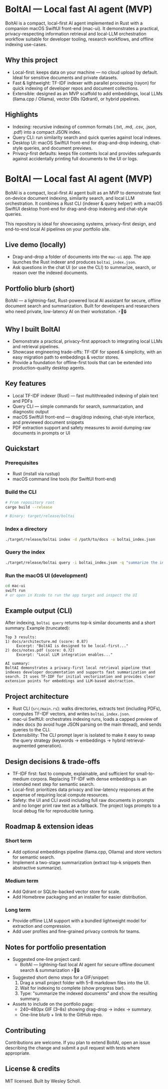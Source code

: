
# BoltAI — Local fast AI agent (MVP)

BoltAI is a compact, local-first AI agent implemented in Rust with a companion macOS SwiftUI front-end (mac-ui). It demonstrates a practical, privacy-respecting information retrieval and local-LLM orchestration workflow suitable for developer tooling, research workflows, and offline indexing use-cases.

Why this project
-----------------
- Local-first: keeps data on your machine — no cloud upload by default. Ideal for sensitive documents and private datasets.
- Fast & lightweight: TF-IDF indexer with parallel processing (rayon) for quick indexing of developer repos and document collections.
- Extensible: designed as an MVP scaffold to add embeddings, local LLMs (llama.cpp / Ollama), vector DBs (Qdrant), or hybrid pipelines.

Highlights
----------
- Indexing: recursive indexing of common formats (.txt, .md, .csv, .json, .pdf) into a compact JSON index.
- Query CLI: run similarity search and quick queries against local indexes.
- Desktop UI: macOS SwiftUI front-end for drag-and-drop indexing, chat-style queries, and document previews.
- Privacy-first defaults: keeps file contents local and provides safeguards against accidentally printing full documents to the UI or logs.

 # BoltAI — Local fast AI agent (MVP)

 BoltAI is a compact, local-first AI agent built as an MVP to demonstrate fast on-device document indexing, similarity search, and local LLM orchestration. It combines a Rust CLI (indexer & query helper) with a macOS SwiftUI desktop front-end for drag-and-drop indexing and chat-style queries.

 This repository is ideal for showcasing systems, privacy-first design, and end-to-end local AI pipelines on your portfolio site.

 ## Live demo (locally)

 - Drag-and-drop a folder of documents into the `mac-ui` app. The app launches the Rust indexer and produces `boltai_index.json`.
 - Ask questions in the chat UI (or use the CLI) to summarize, search, or reason over the indexed documents.

 ## Portfolio blurb (short)

 BoltAI — a lightning-fast, Rust-powered local AI assistant for secure, offline document search and summarization. Built for developers and researchers who need private, low-latency AI on their workstation. ⚡🤖🔒

 ## Why I built BoltAI

 - Demonstrate a practical, privacy-first approach to integrating local LLMs and retrieval pipelines.
 - Showcase engineering trade-offs: TF-IDF for speed & simplicity, with an easy migration path to embeddings & vector stores.
 - Provide a foundation for offline-first tools that can be extended into production-quality desktop agents.

 ## Key features

 - Local TF-IDF indexer (Rust) — fast multithreaded indexing of plain text and PDFs
 - Query CLI — simple commands for search, summarization, and diagnostic output
 - macOS SwiftUI front-end — drag/drop indexing, chat-style interface, and previewed document snippets
 - PDF extraction support and safety measures to avoid dumping raw documents in prompts or UI

 ## Quickstart

 ### Prerequisites

 - Rust (install via rustup)
 - macOS command line tools (for SwiftUI front-end)

 ### Build the CLI

 ```bash
 # From repository root
 cargo build --release

 # Binary: target/release/boltai
 ```

 ### Index a directory

 ```bash
 ./target/release/boltai index -d /path/to/docs -o boltai_index.json
 ```

 ### Query the index

 ```bash
 ./target/release/boltai query -i boltai_index.json -q "summarize the indexed documents" -k 5
 ```

 ### Run the macOS UI (development)

 ```bash
 cd mac-ui
 swift run
 # or open in Xcode to run the app target and inspect the UI
 ```

 ## Example output (CLI)

 After indexing, `boltai query` returns top-k similar documents and a short summary. Example (truncated):

 ```
 Top 3 results:
 1) docs/architecture.md (score: 0.87)
      Excerpt: "BoltAI is designed to be local-first..."
 2) docs/notes.pdf (score: 0.72)
      Excerpt: "Local LLM integration enables..."

 AI summary:
 BoltAI demonstrates a privacy-first local retrieval pipeline that indexes developer documentation and supports fast summarization and search. It uses TF-IDF for initial vectorization and provides clear extension points for embeddings and LLM-based abstraction.
 ```

 ## Project architecture

 - Rust CLI (`src/main.rs`): walks directories, extracts text (including PDFs), computes TF-IDF vectors, and writes `boltai_index.json`.
 - mac-ui SwiftUI: orchestrates indexing runs, loads a capped preview of index docs (to avoid huge JSON parsing on the main thread), and sends queries to the CLI.
 - Extensibility: The CLI prompt layer is isolated to make it easy to swap the query strategy (keywords → embeddings → hybrid retrieval-augmented generation).

 ## Design decisions & trade-offs

 - TF-IDF first: fast to compute, explainable, and sufficient for small-to-medium corpora. Replacing TF-IDF with dense embeddings is an intended next step for semantic search.
 - Local-first: prioritizes data privacy and low-latency responses at the expense of requiring local compute resources.
 - Safety: the UI and CLI avoid including full raw documents in prompts and no longer print raw text as a fallback. The project logs prompts to a local debug file for reproducible tuning.

 ## Roadmap & extension ideas

 ### Short term
 - Add optional embeddings pipeline (llama.cpp, Ollama) and store vectors for semantic search.
 - Implement a two-stage summarization (extract top-k snippets then abstractive summarize).

 ### Medium term
 - Add Qdrant or SQLite-backed vector store for scale.
 - Add Homebrew packaging and an installer for easier distribution.

 ### Long term
 - Provide offline LLM support with a bundled lightweight model for extraction and compression.
 - Add user profiles and fine-grained privacy controls for teams.

 ## Notes for portfolio presentation

 - Suggested one-line project card:
    - BoltAI — lightning-fast local AI agent for secure offline document search & summarization ⚡🤖🔒
 - Suggested short demo steps for a GIF/snippet:
    1) Drag a small project folder with 5–8 markdown files into the UI.
    2) Wait for indexing to complete (show progress bar).  
    3) Type: "summarize the indexed documents" and show the resulting summary.
 - Assets to include on the portfolio page:
    - 240–480px GIF (3–8s) showing drag-drop → index → summary.
    - One-line blurb + link to the GitHub repo.

 ## Contributing

 Contributions are welcome. If you plan to extend BoltAI, open an issue describing the change and submit a pull request with tests where appropriate.

 ## License & credits

 MIT licensed. Built by Wesley Scholl.

